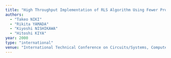 ```yaml
---
title: "High Throughput Implementation of RLS Algorithm Using Fewer Processing Units"
authors:
  - "Takeo NIKI"
  - "Rikita YAMADA"
  - "Kiyoshi NISHIKAWA"
  - "Hitoshi KIYA"
year: 2000
type: "international"
venue: "International Technical Conference on Circuits/Systems, Computers and Communications, Pusan, Korea, 2000-07-01."
---
```

